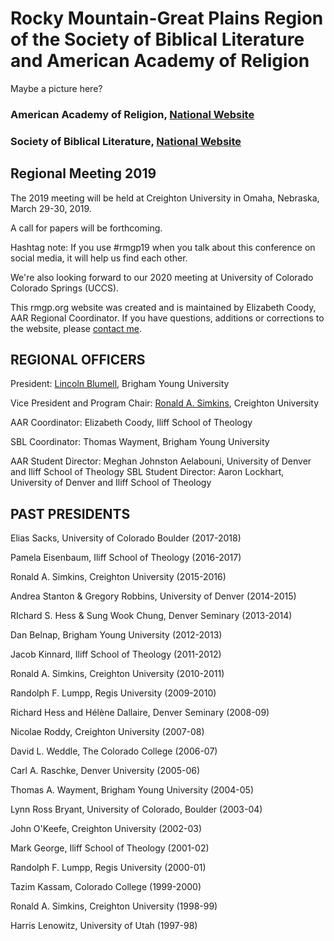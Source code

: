 # Rocky Mountain-Great Plains Region of the Society of Biblical Literature and American Academy of Religion  

Maybe a picture here?

### American Academy of Religion, [National Website](http://www.aarweb.org)
### Society of Biblical Literature, [National Website](http://www.sbl-site.org)

## Regional Meeting 2019

The 2019 meeting will be held at Creighton University in Omaha, Nebraska, March 29-30, 2019.

A call for papers will be forthcoming.

Hashtag note: If you use #rmgp19 when you talk about this conference on social media, it will help us find each other. 

We're also looking forward to our 2020 meeting at University of Colorado Colorado Springs (UCCS).

This rmgp.org website was created and is maintained by Elizabeth Coody, AAR Regional Coordinator. If you have questions, additions or corrections to the website, please [contact me](mailto:ecoody@iliff.edu).

## REGIONAL OFFICERS

President: [Lincoln Blumell](mailto:lincoln_blumell@byu.edu), Brigham Young University

Vice President and Program Chair: [Ronald A. Simkins](mailto:), Creighton University

AAR Coordinator: Elizabeth Coody, Iliff School of Theology

SBL Coordinator: Thomas Wayment, Brigham Young University

AAR Student Director: Meghan Johnston Aelabouni, University of Denver and Iliff School of Theology
SBL Student Director: Aaron Lockhart, University of Denver and Iliff School of Theology

## PAST PRESIDENTS

Elias Sacks, University of Colorado Boulder (2017-2018)

Pamela Eisenbaum, Iliff School of Theology (2016-2017)

Ronald A. Simkins, Creighton University (2015-2016)

Andrea Stanton & Gregory Robbins, University of Denver (2014-2015)

RIchard S. Hess & Sung Wook Chung, Denver Seminary (2013-2014)

Dan Belnap, Brigham Young University (2012-2013)

Jacob Kinnard, Iliff School of Theology (2011-2012)

Ronald A. Simkins, Creighton University (2010-2011)

Randolph F. Lumpp, Regis University (2009-2010)

Richard Hess and Hélène Dallaire, Denver Seminary (2008-09)

Nicolae Roddy, Creighton University (2007-08)

David L. Weddle, The Colorado College (2006-07)

Carl A. Raschke, Denver University (2005-06)

Thomas A. Wayment, Brigham Young University (2004-05)

Lynn Ross Bryant, University of Colorado, Boulder (2003-04)

John O'Keefe, Creighton University (2002-03)

Mark George, Iliff School of Theology (2001-02)

Randolph F. Lumpp, Regis University (2000-01)

Tazim Kassam, Colorado College (1999-2000)

Ronald A. Simkins, Creighton University (1998-99)

Harris Lenowitz, University of Utah (1997-98)


